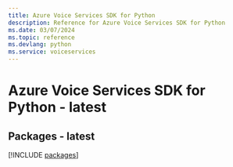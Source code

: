 ```yaml
---
title: Azure Voice Services SDK for Python
description: Reference for Azure Voice Services SDK for Python
ms.date: 03/07/2024
ms.topic: reference
ms.devlang: python
ms.service: voiceservices
---
```

# Azure Voice Services SDK for Python - latest
## Packages - latest
[!INCLUDE [packages](voice-services-index.md)]